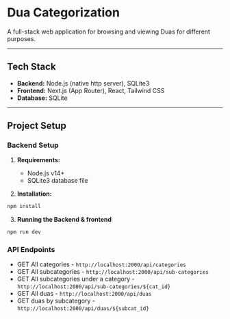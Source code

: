 # Dua Categorization

A full-stack web application for browsing and viewing Duas for different purposes.

---

## Tech Stack

- **Backend:** Node.js (native http server), SQLite3
- **Frontend:** Next.js (App Router), React, Tailwind CSS
- **Database:** SQLite

---

## Project Setup

### Backend Setup

1. **Requirements:**
   - Node.js v14+
   - SQLite3 database file
    
2. **Installation:**

```bash
npm install
```
3. **Running the Backend & frontend**

```bash
npm run dev
```

### API Endpoints
 - GET All categories - `http://localhost:2000/api/categories`
 - GET All subcategories - `http://localhost:2000/api/sub-categories`
 - GET All subcategories under a category - `http://localhost:2000/api/sub-categories/${cat_id}`
 - GET All duas - `http://localhost:2000/api/duas`
 - GET duas by subcategory - `http://localhost:2000/api/duas/${subcat_id}`